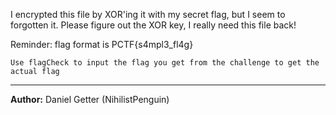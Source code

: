 I encrypted this file by XOR'ing it with my secret flag, but I seem to forgotten it. Please figure out the XOR key, I really need this file back!

Reminder: flag format is PCTF{s4mpl3_fl4g}

`Use flagCheck to input the flag you get from the challenge to get the actual flag`

---
**Author:** Daniel Getter (NihilistPenguin)
